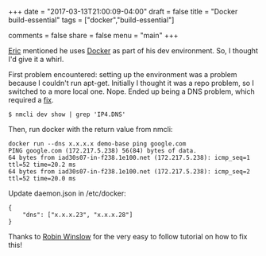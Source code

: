 +++
date = "2017-03-13T21:00:09-04:00"
draft = false
title = "Docker build-essential"
tags = ["docker","build-essential"]

comments = false
share = false
menu = "main"
+++

[Eric](https://github.com/suchyta1) mentioned he uses [Docker](https://www.docker.com/) as part of his dev environment. 
So, I thought I'd give it a whirl.

First problem encountered: setting up the environment was a problem because I couldn't run apt-get. Initially I thought it 
was a repo problem, so I switched to a more local one. Nope. Ended up being a DNS problem, which required a [fix](https://robinwinslow.uk/2016/06/23/fix-docker-networking-dns/#the-quick-fix-overriding-docker-39-s-dns).

~~~~
$ nmcli dev show | grep 'IP4.DNS'
~~~~

Then, run docker with the return value from nmcli:

~~~~
docker run --dns x.x.x.x demo-base ping google.com
PING google.com (172.217.5.238) 56(84) bytes of data.
64 bytes from iad30s07-in-f238.1e100.net (172.217.5.238): icmp_seq=1 ttl=52 time=20.2 ms
64 bytes from iad30s07-in-f238.1e100.net (172.217.5.238): icmp_seq=2 ttl=52 time=20.0 ms
~~~~

Update daemon.json in /etc/docker:

~~~~
{
    "dns": ["x.x.x.23", "x.x.x.28"]
}
~~~~

Thanks to [Robin Winslow](https://robinwinslow.uk/2016/06/23/fix-docker-networking-dns/#the-quick-fix-overriding-docker-39-s-dns) for the very easy to follow tutorial on how to fix this!